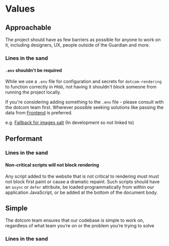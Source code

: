 # Values

## Approachable

The project should have as few barriers as possible for anyone to work on it, including designers, UX, people outside of the Guardian and more.

### Lines in the sand

#### `.env` shouldn't be required

While we use a `.env` file for configuration and secrets for `dotcom-rendering` to function correctly in `PROD`, not having it shouldn't block someone from running the project locally.

If you're considering adding something to the `.env` file - please consult with the dotcom team first. Wherever possible seeking solutions like passing the data from [Frontend](https://github.com/guardian/frontend) is preferred.

e.g. [Fallback for images salt](#) (In development so not linked to)

## Performant

### Lines in the sand

#### Non-critical scripts will not block rendering

Any script added to the website that is not critical to rendering must must not block first paint or cause a dramatic repaint. Such scripts should have an `async` or `defer` attribute, be loaded programmatically from within our application JavaScript, or be added at the bottom of the document body.


## Simple

The dotcom team ensures that our codebase is simple to work on, regardless of what team you’re on or the problem you’re trying to solve


### Lines in the sand


<!--
Todo:

## Maintainable

## Reliable

## Transparent

## Open
 -->
